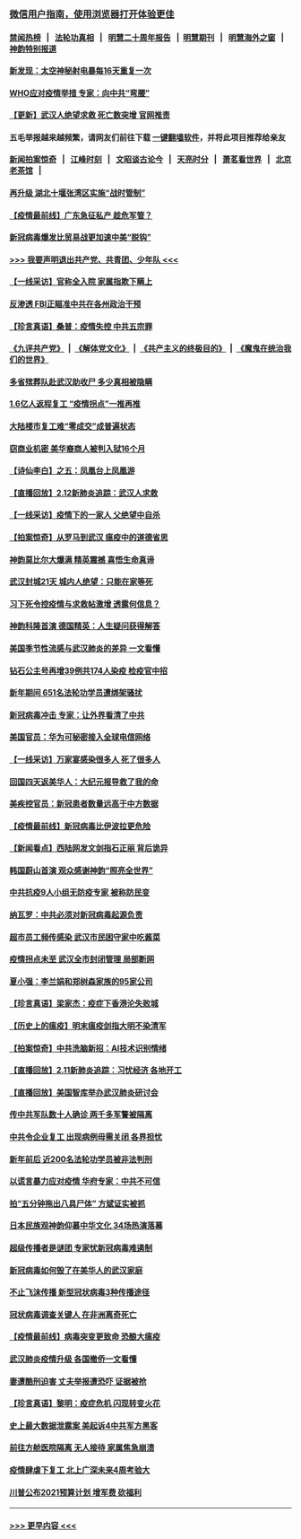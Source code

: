 ### [微信用户指南，使用浏览器打开体验更佳](https://github.com/gfw-breaker/banned-news1/blob/master/indexes/wechat-guide.md?t=0)
#### [禁闻热榜](热点新闻.md?t=0)  &nbsp;&nbsp;|&nbsp;&nbsp; [法轮功真相](https://github.com/gfw-breaker/truth/blob/master/README.md?t=0) &nbsp;&nbsp;|&nbsp;&nbsp; [明慧二十周年报告](https://github.com/gfw-breaker/mh-reports/blob/master/README.md?t=0) &nbsp;&nbsp;|&nbsp;&nbsp;[明慧期刊](https://github.com/gfw-breaker/mh-qikan) &nbsp;&nbsp;|&nbsp;&nbsp; [明慧海外之窗](https://github.com/gfw-breaker/mh-news/blob/master/README.md?t=0) &nbsp;&nbsp;|&nbsp;&nbsp; [神韵特别报道](https://github.com/gfw-breaker/mh-news/blob/master/shenyun.md?t=0)
#### [新发现：太空神秘射电暴每16天重复一次](../pages/nf4514/n11864923.md?t=02131244) 
#### [WHO应对疫情举措 专家：向中共“弯腰”](../pages/nf4514/n11864727.md?t=02131244) 
#### [【更新】武汉人绝望求救 死亡数突增 官网推责](../pages/nf4514/n11801312.md?t=02131244) 
#### 五毛举报越来越频繁，请网友们前往下载 [一键翻墙软件](https://github.com/gfw-breaker/ssr-accounts)，并将此项目推荐给亲友
#### [新闻拍案惊奇](https://github.com/gfw-breaker/banned-news1/blob/master/pages/link4.md) &nbsp;&nbsp;|&nbsp;&nbsp; [江峰时刻](https://github.com/gfw-breaker/banned-news1/blob/master/pages/link4.md) &nbsp;&nbsp;|&nbsp;&nbsp; [文昭谈古论今](https://github.com/gfw-breaker/banned-news1/blob/master/pages/link4.md) &nbsp;&nbsp;|&nbsp;&nbsp; [天亮时分](https://github.com/gfw-breaker/banned-news1/blob/master/pages/link4.md) &nbsp;&nbsp;|&nbsp;&nbsp; [萧茗看世界](https://github.com/gfw-breaker/banned-news1/blob/master/pages/link4.md) &nbsp;&nbsp;|&nbsp;&nbsp; [北京老茶馆](https://github.com/gfw-breaker/banned-news1/blob/master/pages/link4.md) &nbsp;&nbsp;|&nbsp;&nbsp; 
#### [再升级 湖北十堰张湾区实施“战时管制”](../pages/nf4514/n11864771.md?t=02131244) 
#### [【疫情最前线】广东急征私产 趁危军管？](../pages/nf4514/n11864205.md?t=02131244) 
#### [新冠病毒爆发比贸易战更加速中美“脱钩”](../pages/nf4514/n11864470.md?t=02131244) 
#### [>>> 我要声明退出共产党、共青团、少年队 <<<](https://github.com/begood0513/goodnews/blob/master/quit/letter.md) 
#### [【一线采访】官称全入院 家属指欺下瞒上](../pages/nf4514/n11864466.md?t=02131244) 
#### [反渗透 FBI正瞄准中共在各州政治干预](../pages/nf4514/n11864300.md?t=02131244) 
#### [【珍言真语】桑普：疫情失控 中共五宗罪](../pages/nf4514/n11864157.md?t=02131244) 
#### [《九评共产党》](https://github.com/begood0513/9ping.md/blob/master/README.md) &nbsp;|&nbsp; [《解体党文化》](../../../../jtdwh.md/blob/master/README.md)  &nbsp;|&nbsp; [《共产主义的终极目的》](../../../../gczydzjmd.md/blob/master/README.md) &nbsp;|&nbsp; [《魔鬼在统治我们的世界》](../../../../mgztzwmdsj.md/blob/master/README.md) 
#### [多省殡葬队赴武汉助收尸 多少真相被隐瞒](../pages/nf4514/n11864132.md?t=02131244) 
#### [1.6亿人返程复工 “疫情拐点”一推再推](../pages/nf4514/n11864186.md?t=02131244) 
#### [大陆楼市复工难“零成交”成普遍状态](../pages/nf4514/n11864106.md?t=02131244) 
#### [窃商业机密 美华裔商人被判入狱16个月](../pages/nf4514/n11863911.md?t=02131244) 
#### [【诗仙李白】之五：凤凰台上凤凰游](../pages/nf4514/n11825542.md?t=02131244) 
#### [【直播回放】2.12新肺炎追踪：武汉人求救](../pages/nf4514/n11863579.md?t=02131244) 
#### [【一线采访】疫情下的一家人 父绝望中自杀](../pages/nf4514/n11862799.md?t=02131244) 
#### [【拍案惊奇】从罗马到武汉 瘟疫中的道德省思](../pages/nf4514/n11862534.md?t=02131244) 
#### [神韵莫比尔大爆满 精英震撼 喜悟生命真谛](../pages/nf4514/n11863143.md?t=02131244) 
#### [武汉封城21天 城内人绝望：只能在家等死](../pages/nf4514/n11863041.md?t=02131244) 
#### [习下死令控疫情与求救帖激增 透露何信息？](../pages/nf4514/n11862416.md?t=02131244) 
#### [神韵科隆首演 德国精英：人生疑问获得解答](../pages/nf4514/n11862993.md?t=02131244) 
#### [美国季节性流感与武汉肺炎的差异 一文看懂](../pages/nf4514/n11862428.md?t=02131244) 
#### [钻石公主号再增39例共174人染疫 检疫官中招](../pages/nf4514/n11862422.md?t=02131244) 
#### [新年期间 651名法轮功学员遭绑架骚扰](../pages/nf4514/n11860941.md?t=02131244) 
#### [新冠病毒冲击 专家：让外界看清了中共](../pages/nf4514/n11862280.md?t=02131244) 
#### [美国官员：华为可秘密接入全球电信网络](../pages/nf4514/n11862122.md?t=02131244) 
#### [【一线采访】万家宴感染很多人 死了很多人](../pages/nf4514/n11862088.md?t=02131244) 
#### [回国四天返美华人：大纪元报导救了我的命](../pages/nf4514/n11862181.md?t=02131244) 
#### [美疾控官员：新冠患者数量远高于中方数据](../pages/nf4514/n11862256.md?t=02131244) 
#### [【疫情最前线】新冠病毒比伊波拉更危险](../pages/nf4514/n11862199.md?t=02131244) 
#### [【新闻看点】西陆网发文剑指石正丽 背后诡异](../pages/nf4514/n11861792.md?t=02131244) 
#### [韩国蔚山首演 观众感谢神韵“照亮全世界”](../pages/nf4514/n11862134.md?t=02131244) 
#### [中共抗疫9人小组无防疫专家 被称防民变](../pages/nf4514/n11861315.md?t=02131244) 
#### [纳瓦罗：中共必须对新冠病毒起源负责](../pages/nf4514/n11861810.md?t=02131244) 
#### [超市员工频传感染 武汉市民困守家中吃酱菜](../pages/nf4514/n11859619.md?t=02131244) 
#### [疫情拐点未至 武汉全市封闭管理 局部断网](../pages/nf4514/n11861690.md?t=02131244) 
#### [夏小强：李兰娟和郑树森家族的95家公司](../pages/nf4514/n11859600.md?t=02131244) 
#### [【珍言真语】梁家杰：疫症下香港沦失败城](../pages/nf4514/n11861588.md?t=02131244) 
#### [【历史上的瘟疫】明末瘟疫剑指大明不染清军](../pages/nf4514/n11859188.md?t=02131244) 
#### [【拍案惊奇】中共洗脑新招：AI技术识别情绪](../pages/nf4514/n11860089.md?t=02131244) 
#### [【直播回放】2.11新肺炎追踪：习忧经济 各地开工](../pages/nf4514/n11861169.md?t=02131244) 
#### [【直播回放】美国智库举办武汉肺炎研讨会](../pages/nf4514/n11859838.md?t=02131244) 
#### [传中共军队数十人确诊 两千多军警被隔离](../pages/nf4514/n11860992.md?t=02131244) 
#### [中共令企业复工 出现病例毋需关闭 各界担忧](../pages/nf4514/n11860563.md?t=02131244) 
#### [新年前后 近200名法轮功学员被非法判刑](../pages/nf4514/n11855720.md?t=02131244) 
#### [以谎言暴力应对疫情 华府专家：中共不可信](../pages/nf4514/n11859958.md?t=02131244) 
#### [拍“五分钟拖出八具尸体” 方斌证实被抓](../pages/nf4514/n11860090.md?t=02131244) 
#### [日本民族观神韵仰慕中华文化 34场热演落幕](../pages/nf4514/n11855394.md?t=02131244) 
#### [超级传播者是谜团 专家忧新冠病毒难遏制](../pages/nf4514/n11859686.md?t=02131244) 
#### [新冠病毒如何毁了在美华人的武汉家庭](../pages/nf4514/n11859524.md?t=02131244) 
#### [不止飞沫传播 新型冠状病毒3种传播途径](../pages/nf4514/n11859060.md?t=02131244) 
#### [冠状病毒调查关键人 在非洲离奇死亡](../pages/nf4514/n11859798.md?t=02131244) 
#### [【疫情最前线】病毒突变更致命 恐酿大瘟疫](../pages/nf4514/n11859604.md?t=02131244) 
#### [武汉肺炎疫情升级 各国撤侨一文看懂](../pages/nf4514/n11859313.md?t=02131244) 
#### [妻遭酷刑迫害 丈夫举报遭恐吓 证据被抢](../pages/nf4514/n11858478.md?t=02131244) 
#### [【珍言真语】黎明：疫症危机 闪现转变火花](../pages/nf4514/n11859199.md?t=02131244) 
#### [史上最大数据泄露案 美起诉4中共军方黑客](../pages/nf4514/n11859115.md?t=02131244) 
#### [前往方舱医院隔离 无人接待 家属焦急崩溃](../pages/nf4514/n11859068.md?t=02131244) 
#### [疫情肆虐下复工 北上广深未来4周考验大](../pages/nf4514/n11859066.md?t=02131244) 
#### [川普公布2021预算计划 增军费 砍福利](../pages/nf4514/n11859012.md?t=02131244) 

----
#### [ >>> 更早内容 <<< ](../indexes/nf4514-earlier.md)
